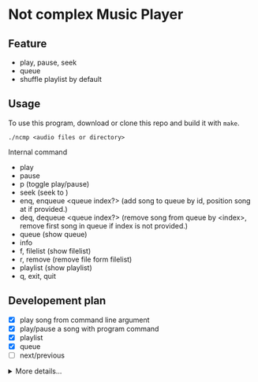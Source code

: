# Not complex Music Player

## Feature

- play, pause, seek
- queue
- shuffle playlist by default

## Usage

To use this program, download or clone this repo and build it with `make`.

```shell
./ncmp <audio files or directory>
```

Internal command
- play
- pause
- p (toggle play/pause)
- seek <sec> (seek to <sec>)
- enq, enqueue <song id> <queue index?> (add song to queue by id, position song at <queue index> if provided.)
- deq, dequeue <queue index?> (remove song from queue by \<index\>, remove first song in queue if index is not provided.)
- queue (show queue)
- info
- f, filelist (show filelist)
- r, remove (remove file form filelist)
- playlist (show playlist)
- q, exit, quit

## Developement plan

- [x] play song from command line argument
- [x] play/pause a song with program command
- [x] playlist
- [x] queue
- [ ] next/previous

<details>
<summary>More details...</summary>

```
song_list <- music_dir

song_list -> suffle -> playlist

song_list   -> add
            -> remove by dir

PLAYLIST

WHEN playlist is empty -> resuffle song_list and add it to playlist


QUEUE
x   -> add any song
x   -> remove any song

IF play_queue not empty -> play until it empty
ELSE -> play from playlist

WHEN played the song in queue -> remove from queue


PLAYER
x   -> play
x   -> pause
x   -> seek
    -> next/prevoius song
x   -> song info
    -? volume control

[ ..., previous, current, next, ... ]
[played        ]          [ queue ][ playlist ]
played list
    -> add last
    -> remove last


----- data
Queue
Plyed song
Playlist
Song list
Player state

----- input
cmd
x   -> enqueue
x   -> remove from queue
    -> player command
x   -> show queue
x   -> show playlist
x   -> show song list

----- output
player state => [song name / file name, playing time, song length, volume, play/pause]
queue
playlist
song_list
played song

```
</details>
